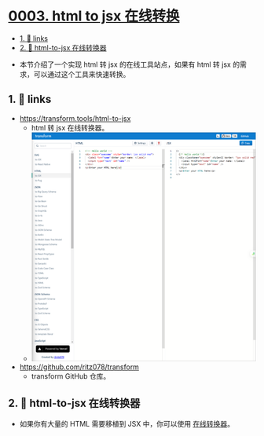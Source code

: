 # [0003. html to jsx 在线转换](https://github.com/Tdahuyou/react/tree/main/0003.%20html%20to%20jsx%20%E5%9C%A8%E7%BA%BF%E8%BD%AC%E6%8D%A2)

<!-- region:toc -->
- [1. 🔗 links](#1--links)
- [2. 📒 html-to-jsx 在线转换器](#2--html-to-jsx-在线转换器)
<!-- endregion:toc -->
- 本节介绍了一个实现 html 转 jsx 的在线工具站点，如果有 html 转 jsx 的需求，可以通过这个工具来快速转换。

## 1. 🔗 links

- https://transform.tools/html-to-jsx
  - html 转 jsx 在线转换器。
  - ![](md-imgs/2024-09-24-13-09-50.png)
- https://github.com/ritz078/transform
  - transform GitHub 仓库。

## 2. 📒 html-to-jsx 在线转换器

- 如果你有大量的 HTML 需要移植到 JSX 中，你可以使用 [在线转换器](https://transform.tools/html-to-jsx)。


